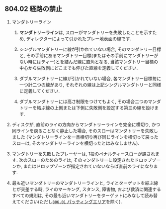 ## 804.02 経路の禁止

1. マンダトリーライン

    1. **マンダトリーライン**は,
    スローがマンダトリーを失敗したことを示すため,
    ディレクターによって引かれたプレー地表面の線です.

    1. シングルマンダトリーに線が引かれていない場合,
    そのマンダトリー目標と,
    その手前にあるマンダトリー目標(またはその手前にマンダトリーがない時にはティー)とを結んだ線に直角となる,
    当該マンダトリー目標の中心から失敗側にどこまでも伸びた直線を定義してください.

    1. ダブルマンダトリーに線が引かれていない場合,
    各マンダトリー目標毎に一つ計二つの線があり,
    それぞれの線は上記シングルマンダトリーと同様に定義してください.

    1. ダブルマンダトリーには高さ制限をつけてもよく,
    その場合二つのマンダトリーを結ぶ線の上側または下側に失敗側を設定する第三の線を設けます.

1. ディスクが,
直前のライの方向からマンダトリーラインを完全に横切り,
かつ同ラインを戻ることなく静止した場合,
そのスローはマンダトリーを失敗しました
(マンダトリーラインを一旦横切り再び同じラインを横切って戻ったスローは,
そのマンダトリーラインを横切ったとはみなしません).

1. マンダトリーを失敗したプレーヤーは,
1投のペナルティースローが課されます.
次のスローのためのライは,
そのマンダトリーに設定されたドロップゾーンか,
またはドロップゾーンが指定されていないならば直前のライになります.

1. 最も近いマンダトリーのマンダトリーラインと,
ライとターゲットを結ぶ線とが交差する時,
ライのマーキング,
スタンス,
障害物,
および救済に関連するすべての規則は,
その最も近いマンダトリーをターゲットにみなして読み替えてください(ただし[`806.01` パッティングエリア](80601)を除く).
